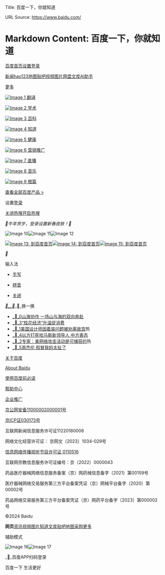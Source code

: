 Title: 百度一下，你就知道

URL Source: https://www.baidu.com/

Markdown Content:
百度一下，你就知道
===============
       

  

[百度首页](https://www.baidu.com/)[设置](javascript:;)[登录](https://passport.baidu.com/v2/?login&tpl=mn&u=http%3A%2F%2Fwww.baidu.com%2F&sms=5)

[新闻](http://news.baidu.com/)[hao123](https://www.hao123.com/?src=from_pc)[地图](http://map.baidu.com/)[贴吧](http://tieba.baidu.com/)[视频](https://haokan.baidu.com/?sfrom=baidu-top)[图片](http://image.baidu.com/)[网盘](https://pan.baidu.com/?from=1026962h)[文库](https://wenku.baidu.com/?fr=bdpcindex)[AI助手](https://chat.baidu.com/search?isShowHello=1&pd=csaitab&setype=csaitab&extParamsJson=%7B%22enter_type%22%3A%22home_tab%22%7D)

[更多](http://www.baidu.com/more/)

[![Image 1](https://pss.bdstatic.com/static/superman/img/topnav/newfanyi-da0cea8f7e.png) 翻译](http://fanyi.baidu.com/)

[![Image 2](https://pss.bdstatic.com/static/superman/img/topnav/newxueshuicon-a5314d5c83.png) 学术](http://xueshu.baidu.com/)

[![Image 3](https://pss.bdstatic.com/static/superman/img/topnav/newbaike-889054f349.png) 百科](https://baike.baidu.com/)

[![Image 4](https://pss.bdstatic.com/static/superman/img/topnav/newzhidao-da1cf444b0.png) 知道](https://zhidao.baidu.com/)

[![Image 5](https://pss.bdstatic.com/static/superman/img/topnav/newjiankang-f03b804b4b.png) 健康](https://jiankang.baidu.com/widescreen/home)

[![Image 6](https://pss.bdstatic.com/static/superman/img/topnav/yingxiaoicon-612169cc36.png) 营销推广](http://e.baidu.com/ebaidu/home?refer=887)

[![Image 7](https://pss.bdstatic.com/static/superman/img/topnav/newzhibo-a6a0831ecd.png) 直播](https://live.baidu.com/)

[![Image 8](https://pss.bdstatic.com/static/superman/img/topnav/newyinyue-03ecd1e9b9.png) 音乐](http://music.taihe.com/)

[![Image 9](https://pss.bdstatic.com/static/superman/img/topnav/chengpian-9981cd1fdb.png) 橙篇](https://cp.baidu.com/?sa=bdindex)

[查看全部百度产品 \>](http://www.baidu.com/more/)

设置[登录](https://passport.baidu.com/v2/?login&tpl=mn&u=http%3A%2F%2Fwww.baidu.com%2F&sms=5)

[关闭热搜](javascript:;)[开启热搜](javascript:;)

__牛年贺岁，登录设置新春皮肤！__

![Image 10](https://www.baidu.com/img/PCtm_d9c8750bed0b3c7d089fa7d55720d6cf.png)![Image 11](https://www.baidu.com/img/PCtm_d9c8750bed0b3c7d089fa7d55720d6cf.png)![Image 12](https://www.baidu.com/img/PCfb_5bf082d29588c07f842ccde3f97243ea.png)

[![Image 13: 到百度首页](https://www.baidu.com/img/flexible/logo/pc/result.png)![Image 14: 到百度首页](https://www.baidu.com/img/flexible/logo/pc/result@2.png)![Image 15: 到百度首页](https://www.baidu.com/img/flexible/logo/pc/peak-result.png)](https://www.baidu.com/)

__

输入法

*   [手写](javascript:;)
*   [拼音](javascript:;)

*   [关闭](javascript:;)

[____](https://top.baidu.com/board?platform=pc&sa=pcindex_entry)__换一换

*   [__0山海协作 一场山与海的双向奔赴](https://www.baidu.com/s?wd=%E5%B1%B1%E6%B5%B7%E5%8D%8F%E4%BD%9C+%E4%B8%80%E5%9C%BA%E5%B1%B1%E4%B8%8E%E6%B5%B7%E7%9A%84%E5%8F%8C%E5%90%91%E5%A5%94%E8%B5%B4&sa=fyb_n_homepage&rsv_dl=fyb_n_homepage&from=super&cl=3&tn=baidutop10&fr=top1000&rsv_idx=2&hisfilter=1)
*   [__3“桂花经济”升温促消费](https://www.baidu.com/s?wd=%E2%80%9C%E6%A1%82%E8%8A%B1%E7%BB%8F%E6%B5%8E%E2%80%9D%E5%8D%87%E6%B8%A9%E4%BF%83%E6%B6%88%E8%B4%B9&sa=fyb_n_homepage&rsv_dl=fyb_n_homepage&from=super&cl=3&tn=baidutop10&fr=top1000&rsv_idx=2&hisfilter=1)
*   [__1美国设计师因着装问题被劝离故宫](https://www.baidu.com/s?wd=%E7%BE%8E%E5%9B%BD%E8%AE%BE%E8%AE%A1%E5%B8%88%E5%9B%A0%E7%9D%80%E8%A3%85%E9%97%AE%E9%A2%98%E8%A2%AB%E5%8A%9D%E7%A6%BB%E6%95%85%E5%AE%AB&sa=fyb_n_homepage&rsv_dl=fyb_n_homepage&from=super&cl=3&tn=baidutop10&fr=top1000&rsv_idx=2&hisfilter=1)热
*   [__4以方打死哈马斯新领导人 中方表态](https://www.baidu.com/s?wd=%E4%BB%A5%E6%96%B9%E6%89%93%E6%AD%BB%E5%93%88%E9%A9%AC%E6%96%AF%E6%96%B0%E9%A2%86%E5%AF%BC%E4%BA%BA+%E4%B8%AD%E6%96%B9%E8%A1%A8%E6%80%81&sa=fyb_n_homepage&rsv_dl=fyb_n_homepage&from=super&cl=3&tn=baidutop10&fr=top1000&rsv_idx=2&hisfilter=1)
*   [__2专家：美网络攻击活动是可捕获的](https://www.baidu.com/s?wd=%E4%B8%93%E5%AE%B6%EF%BC%9A%E7%BE%8E%E7%BD%91%E7%BB%9C%E6%94%BB%E5%87%BB%E6%B4%BB%E5%8A%A8%E6%98%AF%E5%8F%AF%E6%8D%95%E8%8E%B7%E7%9A%84&sa=fyb_n_homepage&rsv_dl=fyb_n_homepage&from=super&cl=3&tn=baidutop10&fr=top1000&rsv_idx=2&hisfilter=1)热
*   [__5周杰伦 假冒我妈太扯了](https://www.baidu.com/s?wd=%E5%91%A8%E6%9D%B0%E4%BC%A6+%E5%81%87%E5%86%92%E6%88%91%E5%A6%88%E5%A4%AA%E6%89%AF%E4%BA%86&sa=fyb_n_homepage&rsv_dl=fyb_n_homepage&from=super&cl=3&tn=baidutop10&fr=top1000&rsv_idx=2&hisfilter=1)

[关于百度](https://home.baidu.com/)

[About Baidu](http://ir.baidu.com/)

[使用百度前必读](https://www.baidu.com/duty)

[帮助中心](https://help.baidu.com/question?prod_id=1)

[企业推广](https://e.baidu.com/?refer=1271)

[京公网安备11000002000001号](http://www.beian.gov.cn/portal/registerSystemInfo?recordcode=11000002000001)

[京ICP证030173号](https://beian.miit.gov.cn/)

互联网新闻信息服务许可证11220180008

网络文化经营许可证： 京网文〔2023〕1034-029号

[信息网络传播视听节目许可证 0110516](https://www.baidu.com/licence/)

互联网宗教信息服务许可证编号：京（2022）0000043

药品医疗器械网络信息服务备案（京）网药械信息备字（2021）第00159号

医疗器械网络交易服务第三方平台备案凭证（京）网械平台备字（2020）第00002号

药品网络交易服务第三方平台备案凭证（京）网药平台备字〔2023〕第000002号

©2024 Baidu

**网页**[资讯](https://www.baidu.com/s?rtt=1&bsst=1&cl=2&tn=news)[视频](http://v.baidu.com/v?ct=301989888&rn=20&pn=0&db=0&s=25&ie=utf-8)[图片](http://image.baidu.com/i?tn=baiduimage&ps=1&ct=201326592&lm=-1&cl=2&nc=1&ie=utf-8)[知道](http://zhidao.baidu.com/q?ct=17&pn=0&tn=ikaslist&rn=10&fr=wwwt)[文库](http://wenku.baidu.com/search?lm=0&od=0&ie=utf-8)[贴吧](http://tieba.baidu.com/f?fr=wwwt)[地图](https://map.baidu.com/?newmap=1&ie=utf-8&s=s)[采购](https://b2b.baidu.com/s?fr=wwwt)[更多](http://www.baidu.com/more/)

辅助模式

![Image 16](https://pss.bdstatic.com/static/superman/img/qrcode/qrcode@2x-daf987ad02.png)![Image 17](https://pss.bdstatic.com/static/superman/img/qrcode/qrcode-hover@2x-f9b106a848.png)

__百度APP扫码登录

百度一下 生活更好
